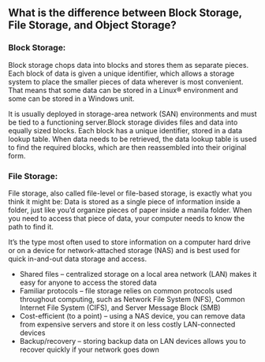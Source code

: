 ## What is the difference between Block Storage, File Storage, and Object Storage?

### **Block Storage:**  
Block storage chops data into blocks and stores them as separate pieces. Each block of data is given a unique identifier, which allows a storage system to place the smaller pieces of data wherever is most convenient. That means that some data can be stored in a Linux® environment and some can be stored in a Windows unit.

It is usually deployed in storage-area network (SAN) environments and must be tied to a functioning server.Block storage divides files and data into equally sized blocks. Each block has a unique identifier, stored in a data lookup table. When data needs to be retrieved, the data lookup table is used to find the required blocks, which are then reassembled into their original form.

### **File Storage:**
File storage, also called file-level or file-based storage, is exactly what you think it might be: Data is stored as a single piece of information inside a folder, just like you’d organize pieces of paper inside a manila folder. When you need to access that piece of data, your computer needs to know the path to find it.

It’s the type most often used to store information on a computer hard drive or on a device for network-attached storage (NAS) and is best used for quick in-and-out data storage and access.

- Shared files – centralized storage on a local area network (LAN) makes it easy for anyone to access the stored data
- Familiar protocols – file storage relies on common protocols used throughout computing, such as Network File System (NFS), Common Internet File System (CIFS), and Server Message Block (SMB)
- Cost-efficient (to a point) – using a NAS device, you can remove data from expensive servers and store it on less costly LAN-connected devices
- Backup/recovery – storing backup data on LAN devices allows you to recover quickly if your network goes down
